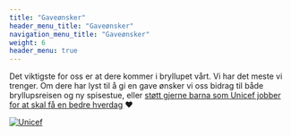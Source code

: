 ```yaml
---
title: "Gaveønsker"
header_menu_title: "Gaveønsker"
navigation_menu_title: "Gaveønsker"
weight: 6
header_menu: true
---
```


Det viktigste for oss er at dere kommer i bryllupet vårt. Vi har det meste vi trenger. Om dere har lyst til å gi en gave ønsker vi oss bidrag til både bryllupsreisen og ny spisestue, eller [støtt gjerne barna som Unicef jobber for at skal få en bedre hverdag](https://www.unicef.no/stott/privat/donasjon) ❤️

[![Unicef](images/unicef-logo.png)](https://www.unicef.no/stott/privat/donasjon)